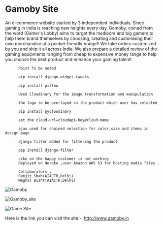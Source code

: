 # Gamoby Site

An e-commerce website started by 3 independent individuals.
Since gaming in India is reaching new heights every day, Gamoby, coined from the word (Gamer's Lobby) aims to target the mediocre and big gamers to help them brand themselves by choosing, creating and customising their own merchandise at a pocket-friendly budget!
We take orders customized by you and ship it all across India.
We also prepare a detailed review of the gaming equipments ranging from cheap to expensive money range to help you choose the best product and enhance your gaming talent!
             
             
             
          Point To be noted

          pip install django-widget-tweaks

          pip install pillow 
          
          Used Cloudinary for the image transformation and manipulation 
          
          the logo to be overlayed on the product which user has selected
          
          pip install pycloudinary
          
          set the cloud-url=cloudapi-key@cloud-name
          
          ajax used for chained selection for color,size and items in design page 
          
          django filter added for filtering the product 
          
          pip install django-filter
          
          Like on the happy customer is not working 
          Deployed on Heroku ,user Amazon AWS S3 for hosting media files .
          
          Collaborators :
          Ranjit Shah(AIACTR,Delhi)
          Meghal Bisht(AIACTR,Delhi)
          
          
   ![Gamoby](https://res.cloudinary.com/gam1e4by/image/upload/v1602251531/Gamoby%20site/mid2_d8km4e.png)
   
   ![Gamoby_site](https://res.cloudinary.com/gam1e4by/image/upload/v1602251494/Gamoby%20site/designlogo_tkbmah.png)
   
   ![Game Site](https://res.cloudinary.com/gam1e4by/image/upload/v1602251516/Gamoby%20site/mid_qmcyo8.png)
          
   Here is the link you can visit the site -: http://www.gamoby.in
          

